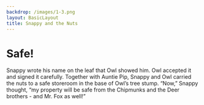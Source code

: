 ```yaml
---
backdrop: /images/1-3.png
layout: BasicLayout
title: Snappy and the Nuts
---
```


# Safe!

Snappy wrote his name on the leaf that Owl showed him.  Owl accepted it and signed it carefully. Together with Auntie Pip, Snappy and Owl carried the nuts to a safe storeroom in the base of Owl’s tree stump. “Now,” Snappy thought, “my property will be safe from the Chipmunks and the Deer brothers - and Mr. Fox as well!”

<Page url="../" action="Back Home"/>
